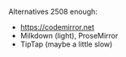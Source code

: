 
Alternatives 2508 enough:

- https://codemirror.net
- Milkdown (light), ProseMirror
- TipTap (maybe a little slow)

